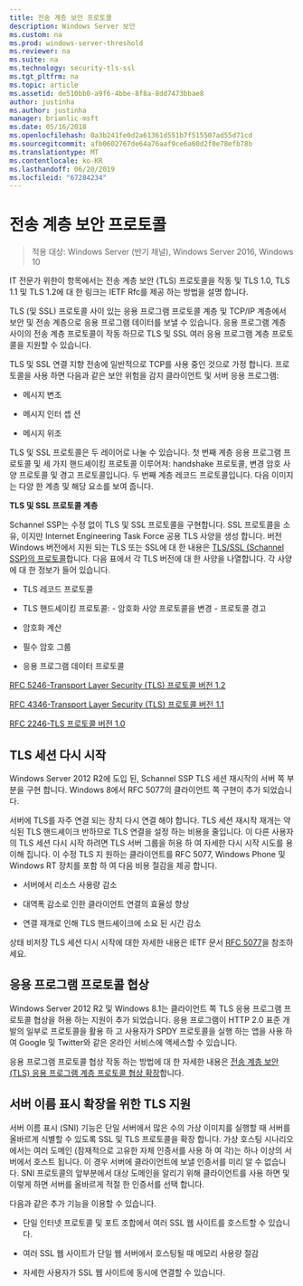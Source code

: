 ```yaml
---
title: 전송 계층 보안 프로토콜
description: Windows Server 보안
ms.custom: na
ms.prod: windows-server-threshold
ms.reviewer: na
ms.suite: na
ms.technology: security-tls-ssl
ms.tgt_pltfrm: na
ms.topic: article
ms.assetid: de510bb0-a9f6-4bbe-8f8a-8dd7473bbae8
author: justinha
ms.author: justinha
manager: brianlic-msft
ms.date: 05/16/2018
ms.openlocfilehash: 0a3b241fe0d2a61361d551b7f515507ad55d71cd
ms.sourcegitcommit: afb0602767de64a76aaf9ce6a60d2f0e78efb78b
ms.translationtype: MT
ms.contentlocale: ko-KR
ms.lasthandoff: 06/20/2019
ms.locfileid: "67284234"
---
```

# <a name="transport-layer-security-protocol"></a>전송 계층 보안 프로토콜

>적용 대상: Windows Server (반기 채널), Windows Server 2016, Windows 10

IT 전문가 위한이 항목에서는 전송 계층 보안 (TLS) 프로토콜을 작동 및 TLS 1.0, TLS 1.1 및 TLS 1.2에 대 한 링크는 IETF Rfc를 제공 하는 방법을 설명 합니다.

TLS (및 SSL) 프로토콜 사이 있는 응용 프로그램 프로토콜 계층 및 TCP/IP 계층에서 보안 및 전송 계층으로 응용 프로그램 데이터를 보낼 수 있습니다. 응용 프로그램 계층 사이의 전송 계층 프로토콜이 작동 하므로 TLS 및 SSL 여러 응용 프로그램 계층 프로토콜을 지원할 수 있습니다.

TLS 및 SSL 연결 지향 전송에 일반적으로 TCP를 사용 중인 것으로 가정 합니다. 프로토콜을 사용 하면 다음과 같은 보안 위험을 감지 클라이언트 및 서버 응용 프로그램:

-   메시지 변조

-   메시지 인터 셉 션

-   메시지 위조

TLS 및 SSL 프로토콜은 두 레이어로 나눌 수 있습니다. 첫 번째 계층 응용 프로그램 프로토콜 및 세 가지 핸드셰이킹 프로토콜 이루어져: handshake 프로토콜, 변경 암호 사양 프로토콜 및 경고 프로토콜입니다. 두 번째 계층 레코드 프로토콜입니다. 다음 이미지는 다양 한 계층 및 해당 요소를 보여 줍니다.

**TLS 및 SSL 프로토콜 계층**


Schannel SSP는 수정 없이 TLS 및 SSL 프로토콜을 구현합니다. SSL 프로토콜을 소유, 이지만 Internet Engineering Task Force 공용 TLS 사양을 생성 합니다. 버전 Windows 버전에서 지원 되는 TLS 또는 SSL에 대 한 내용은 [TLS/SSL (Schannel SSP)의 프로토콜](https://msdn.microsoft.com/library/windows/desktop/mt808159(v=vs.85).aspx)합니다. 다음 표에서 각 TLS 버전에 대 한 사양을 나열합니다. 각 사양에 대 한 정보가 들어 있습니다.

-   TLS 레코드 프로토콜

-   TLS 핸드셰이킹 프로토콜: \- 암호화 사양 프로토콜을 변경 \- 프로토콜 경고

-   암호화 계산

-   필수 암호 그룹

-   응용 프로그램 데이터 프로토콜

[RFC 5246-Transport Layer Security (TLS) 프로토콜 버전 1.2](http://tools.ietf.org/html/rfc5246)

[RFC 4346-Transport Layer Security (TLS) 프로토콜 버전 1.1](http://tools.ietf.org/html/rfc4346)

[RFC 2246-TLS 프로토콜 버전 1.0](http://tools.ietf.org/html/rfc2246)

## <a name="BKMK_SessionResumption"></a>TLS 세션 다시 시작
Windows Server 2012 R2에 도입 된, Schannel SSP TLS 세션 재시작의 서버 쪽 부분을 구현 합니다. Windows 8에서 RFC 5077의 클라이언트 쪽 구현이 추가 되었습니다.

서버에 TLS를 자주 연결 되는 장치 다시 연결 해야 합니다. TLS 세션 재시작 재개는 약식된 TLS 핸드셰이크 반하므로 TLS 연결을 설정 하는 비용을 줄입니다. 이 다른 사용자의 TLS 세션 다시 시작 하려면 TLS 서버 그룹을 허용 하 여 자세한 다시 시작 시도를 용이해 집니다. 이 수정 TLS 지 원하는 클라이언트를 RFC 5077, Windows Phone 및 Windows RT 장치를 포함 하 여 다음 비용 절감을 제공 합니다.

-   서버에서 리소스 사용량 감소

-   대역폭 감소로 인한 클라이언트 연결의 효율성 향상

-   연결 재개로 인해 TLS 핸드셰이크에 소요 된 시간 감소

상태 비저장 TLS 세션 다시 시작에 대한 자세한 내용은 IETF 문서 [RFC 5077](http://www.ietf.org/rfc/rfc5077)을 참조하세요.

## <a name="BKMK_AppProtocolNego"></a>응용 프로그램 프로토콜 협상
 Windows Server 2012 R2 및 Windows 8.1는 클라이언트 쪽 TLS 응용 프로그램 프로토콜 협상을 허용 하는 지원이 추가 되었습니다. 응용 프로그램이 HTTP 2.0 표준 개발의 일부로 프로토콜을 활용 하 고 사용자가 SPDY 프로토콜을 실행 하는 앱을 사용 하 여 Google 및 Twitter와 같은 온라인 서비스에 액세스할 수 있습니다.

응용 프로그램 프로토콜 협상 작동 하는 방법에 대 한 자세한 내용은 [전송 계층 보안 (TLS) 응용 프로그램 계층 프로토콜 협상 확장](http://tools.ietf.org/search/draft-ietf-tls-applayerprotoneg-05)합니다.

## <a name="BKMK_SNI"></a>서버 이름 표시 확장을 위한 TLS 지원
서버 이름 표시 (SNI) 기능은 단일 서버에서 많은 수의 가상 이미지를 실행할 때 서버를 올바르게 식별할 수 있도록 SSL 및 TLS 프로토콜을 확장 합니다. 가상 호스팅 시나리오에서는 여러 도메인 (잠재적으로 고유한 자체 인증서를 사용 하 여 각)는 하나 이상의 서버에서 호스트 됩니다. 이 경우 서버에 클라이언트에 보낼 인증서를 미리 알 수 없습니다. SNI 프로토콜의 앞부분에서 대상 도메인을 알리기 위해 클라이언트를 사용 하면 및 이렇게 하면 서버를 올바르게 적절 한 인증서를 선택 합니다.

다음과 같은 추가 기능을 이용할 수 있습니다.

-   단일 인터넷 프로토콜 및 포트 조합에서 여러 SSL 웹 사이트를 호스트할 수 있습니다.

-   여러 SSL 웹 사이트가 단일 웹 서버에서 호스팅될 때 메모리 사용량 절감

-   자세한 사용자가 SSL 웹 사이트에 동시에 연결할 수 있습니다.



